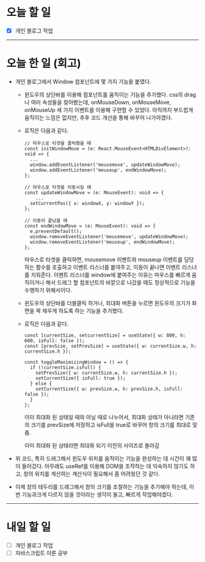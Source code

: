 # 오늘 할 일

- [x] 개인 블로그 작업

---

# 오늘 한 일 (회고)

- 개인 블로그에서 Window 컴포넌트에 몇 가지 기능을 붙였다.

  - 윈도우의 상단바를 이용해 컴포넌트를 움직이는 기능을 추가했다. css의 drag나 여러 속성들을 찾아봤는데, onMouseDown, onMouseMove, onMouseUp 세 가지 이벤트를 이용해 구현할 수 있었다. 아직까지 부드럽게 움직이는 느낌은 없지만, 추후 코드 개선을 통해 바꾸어 나가야겠다.
  - 로직은 다음과 같다.

    ```tsx
    // 마우스로 타겟을 클릭했을 때
    const initWindowMove = (e: React.MouseEvent<HTMLDivElement>): void => {
      ...
      window.addEventListener('mousemove', updateWindowMove);
      window.addEventListener('mouseup', endWindowMove);
    };

    // 마우스로 타겟을 이동시킬 때
    const updateWindowMove = (e: MouseEvent): void => {
    	...
      setCurrentPos({ x: windowX, y: windowY });
    };

    // 이동이 끝났을 때
    const endWindowMove = (e: MouseEvent): void => {
      e.preventDefault();
      window.removeEventListener('mousemove', updateWindowMove);
      window.removeEventListener('mouseup', endWindowMove);
    };
    ```

    마우스로 타겟을 클릭하면, mousemove 이벤트와 mouseup 이벤트를 담당하는 함수를 호출하고 이벤트 리스너를 붙여주고, 이동이 끝나면 이벤트 리스너를 지워준다. 이벤트 리스너를 window에 붙여주는 이유는 마우스를 빠르게 움직이거나 해서 드래그 할 컴포넌트의 바깥으로 나갔을 때도 정상적으로 기능을 수행하기 위해서이다.

  - 윈도우의 상단바를 더블클릭 하거나, 최대화 버튼을 누르면 윈도우의 크기가 화면을 꽉 채우게 하도록 하는 기능을 추가했다.
  - 로직은 다음과 같다.

    ```tsx
    const [currentSize, setcurrentSize] = useState({ w: 800, h: 600, isFull: false });
    const [prevSize, setPrevSize] = useState({ w: currentSize.w, h: currentSize.h });

    const toggleMaximizingWindow = () => {
      if (!currentSize.isFull) {
        setPrevSize({ w: currentSize.w, h: currentSize.h });
        setCurrentSize({ isFull: true });
      } else {
        setCurrentSize({ w: prevSize.w, h: prevSize.h, isFull: false });
      }
    };
    ```

    이미 최대화 된 상태일 때와 아닐 때로 나누어서, 최대화 상태가 아니라면 기존의 크기를 prevSize에 저장하고 isFull을 true로 바꾸어 창의 크기를 최대로 맞춤.

    이미 최대화 된 상태라면 최대화 되기 이전의 사이즈로 돌아감

- 위 코드, 특히 드래그해서 윈도우 위치를 움직이는 기능을 완성하는 데 시간이 꽤 많이 들어갔다. 아무래도 useRef를 이용해 DOM을 조작하는 데 익숙하지 않기도 하고, 창의 위치를 계산하는 계산식이 필요해서 좀 어려웠던 것 같다.
- 이제 창의 테두리를 드래그해서 창의 크기를 조절하는 기능을 추가해야 하는데, 이번 기능과크게 다르지 않을 것이라는 생각이 들고, 빠르게 작업해야겠다.

---

# 내일 할 일

- [ ] 개인 블로그 작업
- [ ] 자바스크립트 이론 공부
